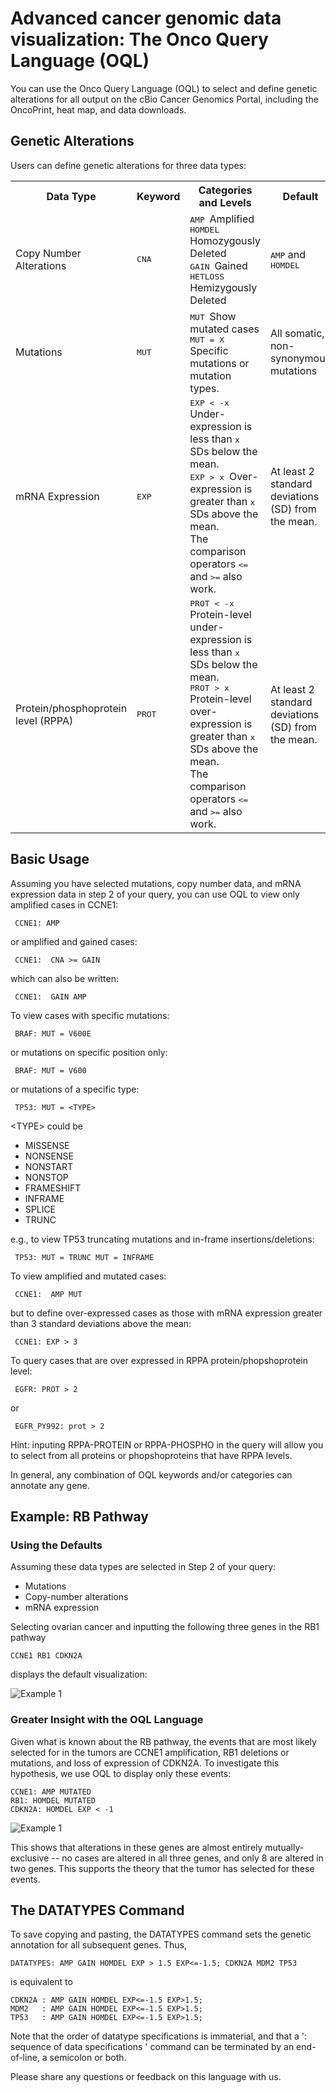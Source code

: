 # Advanced cancer genomic data visualization: The Onco Query Language (OQL)

You can use the Onco Query Language (OQL) to select and define genetic alterations for all output
on the cBio Cancer Genomics Portal, including the OncoPrint, heat map, and data downloads.

## Genetic Alterations

Users can define genetic alterations for three data types:

<table>
    <tr>
        <th>Data Type</th>
        <th>Keyword</th>
        <th>Categories and Levels</th>
        <th>Default</th>
    </tr>
    <tr>
        <td>Copy Number Alterations</td>
        <td><TT>CNA</TT></td>
        <td><TT>AMP </TT> Amplified<BR>
            <TT>HOMDEL </TT> Homozygously Deleted<BR>
            <TT>GAIN </TT> Gained<BR>
            <TT>HETLOSS </TT> Hemizygously Deleted
        </td>
        <td><TT>AMP</TT> and <TT>HOMDEL</TT></td>
    </tr>
    <tr>
        <td>Mutations</td>
        <td><TT>MUT</TT></td>
        <td><TT>MUT </TT> Show mutated cases<BR>
            <TT>MUT = X</TT> Specific mutations or mutation types.
        </td>
        <td>All somatic, non-synonymous mutations</td>
    </tr>
    <tr>
        <td>mRNA Expression</td>
        <td><TT>EXP</TT></td>
        <td><TT>EXP &lt; -x </TT> Under-expression is less than <TT>x</TT> SDs below the mean.<BR>
		<TT>EXP &gt; x </TT> Over-expression is greater than <TT>x</TT> SDs above the mean.<BR>
			The comparison operators <TT>&lt;=</TT> and <TT>&gt;=</TT> also work.<BR>
	</td>
        <td>At least 2 standard deviations (SD) from the mean.</td>
    </tr>
    <tr>
        <td>Protein/phosphoprotein level (RPPA)</td>
        <td><TT>PROT</TT></td>
        <td><TT>PROT &lt; -x </TT> Protein-level under-expression is less than <TT>x</TT> SDs below the mean.<BR>
		<TT>PROT &gt; x </TT> Protein-level over-expression is greater than <TT>x</TT> SDs above the mean.<BR>
			The comparison operators <TT>&lt;=</TT> and <TT>&gt;=</TT> also work.<BR>
        </td>
        <td>At least 2 standard deviations (SD) from the mean.</td>
    </tr>
</table>

## Basic Usage

Assuming you have selected mutations, copy number data, and mRNA expression data in step 2 of
your query, you can use OQL to view only amplified cases in CCNE1:

     CCNE1: AMP

or amplified and gained cases:

     CCNE1:  CNA >= GAIN

which can also be written:

     CCNE1:  GAIN AMP

To view cases with specific mutations:

     BRAF: MUT = V600E

or mutations on specific position only:

     BRAF: MUT = V600

or mutations of a specific type:

     TP53: MUT = <TYPE>

&lt;TYPE&gt; could be

* MISSENSE
* NONSENSE
* NONSTART
* NONSTOP
* FRAMESHIFT
* INFRAME
* SPLICE
* TRUNC

e.g., to view TP53 truncating mutations and in-frame insertions/deletions:

     TP53: MUT = TRUNC MUT = INFRAME

To view amplified and mutated cases:

     CCNE1:  AMP MUT

but to define over-expressed cases as those with mRNA expression greater than 3 standard deviations above the mean:

     CCNE1: EXP > 3

To query cases that are over expressed in RPPA protein/phopshoprotein level:

     EGFR: PROT > 2

or

     EGFR_PY992: prot > 2

Hint: inputing RPPA-PROTEIN or RPPA-PHOSPHO in the query will allow you to select from all proteins or phopshoproteins that have RPPA levels.

In general, any combination of OQL keywords and/or categories can annotate any gene.

## Example:  RB Pathway

### Using the Defaults

Assuming these data types are selected in Step 2 of your query:

* Mutations
* Copy-number alterations
* mRNA expression

Selecting ovarian cancer and inputting the following three genes in the RB1 pathway

	CCNE1 RB1 CDKN2A

displays the default visualization:

![Example 1](images/example_oncoPrint_for_instructions_1.png)

### Greater Insight with the OQL Language

Given what is known about the RB pathway, the events that are most likely selected for
in the tumors are CCNE1 amplification, RB1 deletions or mutations, and loss of expression
of CDKN2A.  To investigate this hypothesis, we use OQL to display only
these events:

	CCNE1: AMP MUTATED
	RB1: HOMDEL MUTATED
	CDKN2A: HOMDEL EXP < -1

![Example 1](images/example_oncoPrint_for_instructions_2.png)

This shows that alterations in these genes are almost entirely mutually-exclusive --
no cases are altered in all three genes, and only 8 are altered in two genes.
This supports the theory that the tumor has selected for these events. 

## The DATATYPES Command

To save copying and pasting, the DATATYPES command sets the genetic annotation for all subsequent genes. Thus,

	DATATYPES: AMP GAIN HOMDEL EXP > 1.5 EXP<=-1.5;	CDKN2A MDM2 TP53

is equivalent to

	CDKN2A : AMP GAIN HOMDEL EXP<=-1.5 EXP>1.5;
	MDM2   : AMP GAIN HOMDEL EXP<=-1.5 EXP>1.5;
	TP53   : AMP GAIN HOMDEL EXP<=-1.5 EXP>1.5;

Note that the order of datatype specifications is immaterial,
and that a ': sequence of data specifications ' command can be terminated by an end-of-line, a semicolon or both.

Please share any questions or feedback on this language with us.